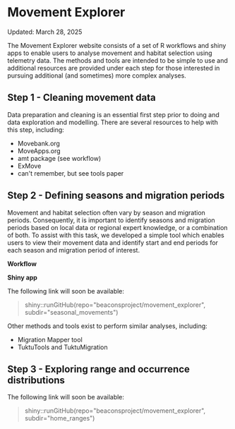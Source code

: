 # Movement Explorer

Updated: March 28, 2025

The Movement Explorer website consists of a set of R workflows and shiny apps to enable users to analyse movement and habitat selection using telemetry data. The methods and tools are intended to be simple to use and additional resources are provided under each step for those interested in pursuing additional (and sometimes) more complex analyses.


## Step 1 - Cleaning movement data

Data preparation and cleaning is an essential first step prior to doing and data exploration and modelling. There are several resources to help with this step, including:

- Movebank.org
- MoveApps.org
- amt package (see workflow)
- ExMove
- can't remember, but see tools paper


## Step 2 - Defining seasons and migration periods

Movement and habitat selection often vary by season and migration periods. Consequently, it is important to identify seasons and migration periods based on local data or regional expert knowledge, or a combination of both. To assist with this task, we developed a simple tool which enables users to view their movement data and identify start and end periods for each season and migration period of interest.

**Workflow**


**Shiny app**

The following link will soon be available:

>shiny::runGitHub(repo="beaconsproject/movement_explorer", subdir="seasonal_movements")

Other methods and tools exist to perform similar analyses, including:

- Migration Mapper tool
- TuktuTools and TuktuMigration


## Step 3 - Exploring range and occurrence distributions

The following link will soon be available:

>shiny::runGitHub(repo="beaconsproject/movement_explorer", subdir="home_ranges")


